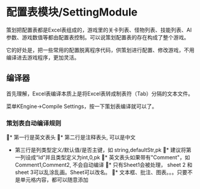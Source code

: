 配置表模块/SettingModule
=========================

策划把配置表都是Excel表组成的，游戏里的关卡列表、怪物列表、技能列表、AI参数、游戏数值等都由配置表控制。可以说策划配置表的存在构成了整个游戏。

它的好处是，把一些常用的配置脱离程序代码，供策划进行配置、修改游戏，不用编译进去游戏程序，更加灵活。



编译器
------------------------------
首先理解，Excel表编译本质上是将Excel表转成制表符（Tab）分隔的文本文件。


菜单KEngine->Compile Settings，按一下策划表编译就可以了。

### 策划表自动编译规则

* 第一行是英文表头
* 第二行是注释表头, 可以是中文
  * 第三行是列类型定义/默认值/是否主键，如 string,defaultStr,pk
* 建议将第一列设成“Id”并且类型定义为int,0,pk
* 英文表头如果带有"Comment"，如Comment1,Comment2, 不会自动编译
* 只有Sheet1会被处理， sheet 2 和sheet 3可以乱涂乱画。Sheet可以改名。
* 文本框、批注、图表。。。只要不是单元格内容，都可以随意添加